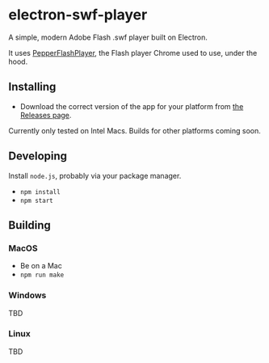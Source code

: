 # electron-swf-player

A simple, modern Adobe Flash .swf player built on Electron.

It uses [PepperFlashPlayer](https://wiki.debian.org/PepperFlashPlayer), the Flash player Chrome used to use, under the hood.

## Installing

- Download the correct version of the app for your platform from [the Releases page](https://github.com/JoeDuncko/electron-swf-player/releases).

Currently only tested on Intel Macs. Builds for other platforms coming soon.

## Developing

Install `node.js`, probably via your package manager.

- `npm install`
- `npm start`

## Building

### MacOS

- Be on a Mac
- `npm run make`

### Windows

TBD

### Linux

TBD
